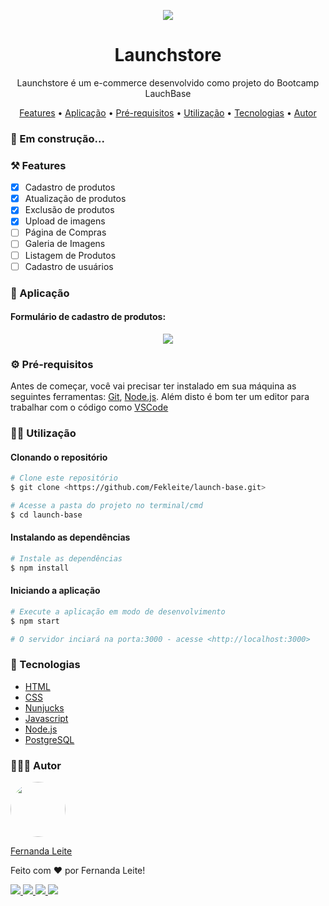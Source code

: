 <p align="center">
  <img src="https://user-images.githubusercontent.com/48728541/87841051-08a74780-c879-11ea-8e3f-fc0992eb8a5b.png" />
</p>

<h1 align="center">Launchstore</h1>

<p align="center">Launchstore é um e-commerce desenvolvido como projeto do Bootcamp LauchBase</p>

<p align="center">
 <a href="#%EF%B8%8F-features">Features</a> •
 <a href="#-aplicação">Aplicação</a> • 
 <a href="#%EF%B8%8F-pré-requisitos">Pré-requisitos</a> • 
 <a href="#-utilização">Utilização</a> •
 <a href="#-tecnologias">Tecnologias</a> •  
 <a href="#-autor">Autor</a>
</p>

### 🚧 Em construção...

### ⚒️ Features

- [x] Cadastro de produtos
- [x] Atualização de produtos
- [x] Exclusão de produtos
- [x] Upload de imagens
- [ ] Página de Compras
- [ ] Galeria de Imagens
- [ ] Listagem de Produtos
- [ ] Cadastro de usuários

### 🎨 Aplicação

#### Formulário de cadastro de produtos:

<p align="center">
  <img src="https://user-images.githubusercontent.com/48728541/87841366-24135200-c87b-11ea-8361-2b8705837281.png" />
</p>

### ⚙️ Pré-requisitos

Antes de começar, você vai precisar ter instalado em sua máquina as seguintes ferramentas:
[Git](https://git-scm.com), [Node.js](https://nodejs.org/en/).
Além disto é bom ter um editor para trabalhar com o código como [VSCode](https://code.visualstudio.com/)

### 👩‍💻 Utilização

#### Clonando o repositório

```bash
# Clone este repositório
$ git clone <https://github.com/Fekleite/launch-base.git>

# Acesse a pasta do projeto no terminal/cmd
$ cd launch-base

```

#### Instalando as dependências

```bash
# Instale as dependências
$ npm install
```

#### Iniciando a aplicação

```bash
# Execute a aplicação em modo de desenvolvimento
$ npm start

# O servidor inciará na porta:3000 - acesse <http://localhost:3000>
```

### 🚀 Tecnologias

- [HTML](https://developer.mozilla.org/pt-BR/docs/Web/HTML)
- [CSS](https://developer.mozilla.org/pt-BR/docs/Web/CSS)
- [Nunjucks](https://mozilla.github.io/nunjucks/)
- [Javascript](https://developer.mozilla.org/pt-BR/docs/Web/JavaScript)
- [Node.js](https://nodejs.org/en/)
- [PostgreSQL](https://www.postgresql.org/)

### 👩🏽‍🚀 Autor

  <img style="border-radius: 50%;" width="88" src="https://avatars1.githubusercontent.com/u/48728541?s=460&u=50a45fccecd761aebf1375e9e6236503e6782a13&v=4" />

[Fernanda Leite](https://github.com/Fekleite)

Feito com ❤️ por Fernanda Leite!

  <a href="https://github.com/Fekleite" alt="GitHub">
    <img src="https://img.shields.io/badge/-GitHub-000?style=flat-square&logo=Github&logoColor=white" />
  </a>
  <a href="https://www.linkedin.com/in/fcleite19/" alt="LinkedIn">
    <img src="https://img.shields.io/badge/-LinkedIn-blue?style=flat-square&logo=Linkedin&logoColor=white" />
  </a>
  <a href="mailto:dev.fernandaleite@gmail.com" alt="Gmail">
    <img src="https://img.shields.io/badge/-Gmail-D54B3D?style=flat-square&logo=Gmail&logoColor=white" />
  </a>
  <a href="https://twitter.com/Fekleite19" alt="Twitter">
    <img src="https://img.shields.io/badge/-Twitter-1da0f2?style=flat-square&logo=Twitter&logoColor=white" />
  </a>
